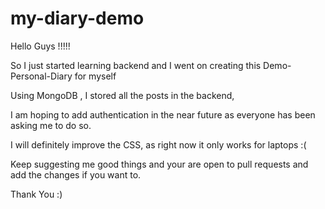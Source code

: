 # my-diary-demo

Hello Guys !!!!!

So I just started learning backend and I went on creating this Demo-Personal-Diary for myself

Using MongoDB , I stored all the posts in the backend,

I am hoping to add authentication in the near future as everyone has been asking me to do so.

I will definitely improve the CSS, as right now it only works for laptops :(

Keep suggesting me good things and your are open to pull requests and add the changes if you want to.

Thank You :)
